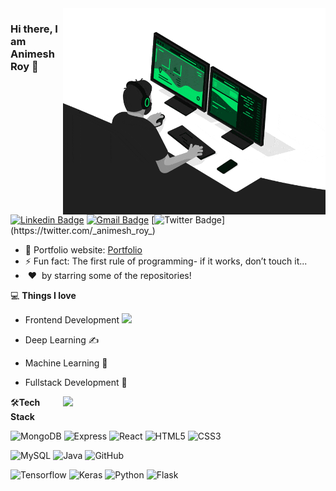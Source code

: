 <img align="right" src="https://github.com/Animesh-roy100/Animesh-roy100/blob/main/developer.gif" alt="Coder GIF" width="420" height="330">



### Hi there, I am Animesh Roy 👋
[![Linkedin Badge](https://img.shields.io/badge/-animesh-blue?style=flat-square&logo=Linkedin&logoColor=white&link=https://www.linkedin.com/in/animesh74/)](https://www.linkedin.com/in/animesh74/)
[![Gmail Badge](https://img.shields.io/badge/-royanimesh7478@gmail.com-c14438?style=flat-square&logo=Gmail&logoColor=white&link=mailto:royanimesh7478@gmail.com)](mailto:royanimesh7478@gmail.com) 
[![Twitter Badge](https://img.shields.io/badge/-animesh-blue?style=flat-square&logo=Twitter&logoColor=white&link=https://twitter.com/_animesh_roy_)](https://twitter.com/_animesh_roy_)

- 🎯 Portfolio website: [Portfolio]()
- ⚡ Fun fact: The first rule of programming- if it works, don’t touch it...
- &nbsp;❤️&nbsp; by starring some of the repositories!

💻 **Things I love**
- Frontend Development <img src="https://media.giphy.com/media/WUlplcMpOCEmTGBtBW/giphy.gif" width="30"> 
- Deep Learning ✍️
- Machine Learning 🧐
- Fullstack Development 😬

    <a href="https://github.com/anuraghazra/github-readme-stats" title="Go to Source">
      <img align="right" width=420 height="auto" src="https://github-readme-stats.vercel.app/api?username=Animesh-roy100&show_icons=true&locale=en" />
    </a>
    
🛠**Tech Stack**

![MongoDB](https://img.shields.io/badge/-MongoDB-000000?style=flat&logo=mongodb)
![Express](https://img.shields.io/badge/-Express-000000?style=flat&logo=express)
![React](https://img.shields.io/badge/-React-000000?style=flat&logo=react)
![HTML5](https://img.shields.io/badge/-HTML5-000000?style=flat&logo=HTML5)
![CSS3](https://img.shields.io/badge/-CSS3-000000?style=flat&logo=CSS3)

![MySQL](https://img.shields.io/badge/-MySQL-000000?style=flat&logo=MySQL)
![Java](https://img.shields.io/badge/-Java-000000?&logo=Java&style=flat)
![GitHub](https://img.shields.io/badge/-GitHub-000000?style=flat&logo=github&logoColor=FFFFFF)

![Tensorflow](https://img.shields.io/badge/-Tensorflow-000000?style=flat&logo=tensorflow)
![Keras](https://img.shields.io/badge/-Keras-000000?style=flat&logo=keras)
![Python](https://img.shields.io/badge/-Python-000000?style=flat&logo=python)
![Flask](https://img.shields.io/badge/-Flask-000000?style=flat&logo=Flask)
